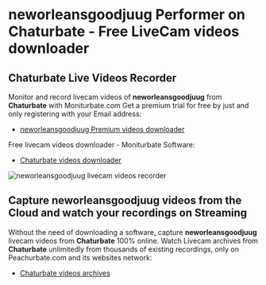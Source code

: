 # neworleansgoodjuug Performer on Chaturbate - Free LiveCam videos downloader

## Chaturbate Live Videos Recorder

Monitor and record livecam videos of **neworleansgoodjuug** from **Chaturbate** with Moniturbate.com
Get a premium trial for free by just and only registering with your Email address:
* [neworleansgoodjuug Premium videos downloader](https://moniturbate.com/request-demo-licence-key.html)

Free livecam videos downloader - Moniturbate Software:
* [Chaturbate videos downloader](https://moniturbate.com/moniturbate-download-software.html)

![neworleansgoodjuug livecam videos recorder](https://peachurnet.com/templates/moniturbate-software.png)


## Capture neworleansgoodjuug videos from the Cloud and watch your recordings on Streaming

Without the need of downloading a software, capture **neworleansgoodjuug** livecam videos from **Chaturbate** 100% online.
Watch Livecam archives from **Chaturbate** unlimitedly from thousands of existing recordings, only on Peachurbate.com and its websites network:
* [Chaturbate videos archives](https://peachurnet.com/)
